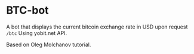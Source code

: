 # BTC-bot
A bot that displays the current bitcoin exchange rate in USD upon request ```/btc```
Using yobit.net API.

Based on Oleg Molchanov tutorial.
